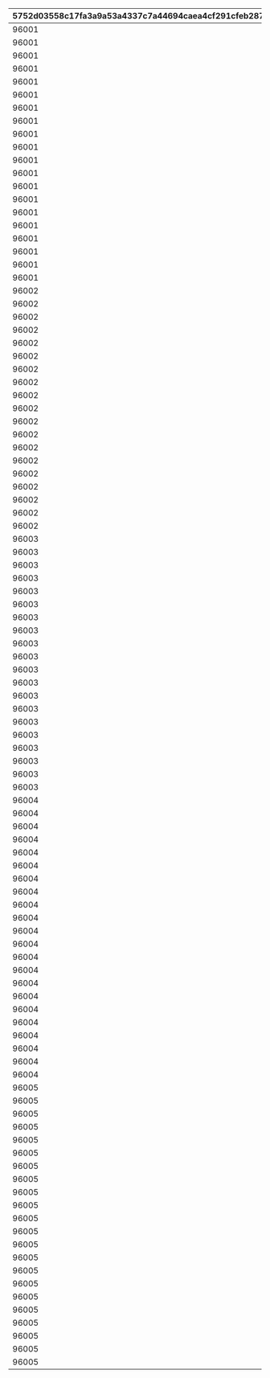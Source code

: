 |5752d03558c17fa3a9a53a4337c7a44694caea4cf291cfeb2873ed60dd4f40ab|722f7916ece2733ac44c6be013ab33f493f91e94857f1e85590222e2dda28e09|c6716b3cd5be4aa15c6924a1daad37550c27054c161c28840e16ebb0aee18901|9ecc127041a508f83249ca0c72aa7bf4e2f79d9c3a59413797aed6951527c8dc|f69c2462f84a0beef53996b5501a3bc62544510df63be20804f4efaeb37224f9|57a29cc63fced3886b52b184852c05e6be483f1fb0a845e1f31650cab13fbb65|8221c9f098d23d887ec762af2b478634e47e234095be5162255098dac6581c1d|7009b0c653fcc7fc52b4959eea44f50df0e30af7b96e30da817c133ac52923f1|
| --- | --- | --- | --- | --- | --- | --- | --- |
|96001|1|1|1|20000|1|21952|2|
|96001|1|1|1|10000|2|21904|2|
|96001|1|1|1|10000|3|41000|2|
|96001|5|1|5|2000|4|31803|2|
|96001|5|1|5|1500|5|31215|2|
|96001|5|1|5|1500|6|31210|2|
|96001|5|1|5|1500|7|31211|2|
|96001|5|1|10|1250|8|90005|2|
|96001|10|1|20|500|9|140001|4|
|96001|5|1|10|500|10|25001|2|
|96001|5|1|5|100|11|150003|4|
|96001|5|1|5|130|12|150004|4|
|96001|5|1|5|150|13|150005|4|
|96001|5|1|5|180|14|150006|4|
|96001|5|1|5|200|15|150007|4|
|96001|5|1|5|230|16|150008|4|
|96001|100|1|5|500|17|20004|2|
|96001|100|1|5|200|18|22003|2|
|96001|100|1|0|1000|19|20004|2|
|96001|100|1|0|400|20|22003|2|
|96002|1|2|1|20000|21|21952|2|
|96002|1|2|1|10000|22|21904|2|
|96002|1|2|1|10000|23|41000|2|
|96002|5|2|5|1500|24|31233|2|
|96002|5|2|5|1500|25|31229|2|
|96002|5|2|5|1500|26|31225|2|
|96002|5|2|10|1250|27|90005|2|
|96002|10|2|20|500|28|140001|4|
|96002|5|2|10|500|29|25001|2|
|96002|5|2|5|100|30|150003|4|
|96002|5|2|5|130|31|150004|4|
|96002|5|2|5|150|32|150005|4|
|96002|5|2|5|180|33|150006|4|
|96002|5|2|5|200|34|150007|4|
|96002|5|2|5|230|35|150008|4|
|96002|100|2|5|500|36|20004|2|
|96002|100|2|5|200|37|22003|2|
|96002|100|2|0|1000|38|20004|2|
|96002|100|2|0|400|39|22003|2|
|96003|1|3|1|20000|40|21952|2|
|96003|1|3|1|10000|41|21905|2|
|96003|1|3|1|10000|42|41000|2|
|96003|5|3|5|2000|43|31805|2|
|96003|5|3|5|1500|44|31240|2|
|96003|5|3|5|1500|45|31238|2|
|96003|5|3|5|1500|46|31236|2|
|96003|10|3|5|2500|47|90005|2|
|96003|50|3|5|2500|48|140001|4|
|96003|5|3|5|500|49|25001|2|
|96003|30|3|5|500|50|150003|4|
|96003|30|3|5|650|51|150004|4|
|96003|30|3|5|750|52|150005|4|
|96003|30|3|5|900|53|150006|4|
|96003|30|3|5|1000|54|150007|4|
|96003|30|3|5|1150|55|150008|4|
|96003|500|3|5|2500|56|20004|2|
|96003|500|3|5|1000|57|22003|2|
|96003|100|3|0|1000|58|20004|2|
|96003|100|3|0|400|59|22003|2|
|96004|1|4|1|20000|60|21952|2|
|96004|1|4|1|10000|61|21905|2|
|96004|1|4|2|10000|62|41000|2|
|96004|5|4|5|2000|63|31807|2|
|96004|5|4|5|1500|64|31245|2|
|96004|5|4|5|1500|65|31248|2|
|96004|5|4|5|1500|66|31250|2|
|96004|5|4|5|1500|67|31091|2|
|96004|10|4|5|2500|68|90005|2|
|96004|50|4|10|2500|69|140001|4|
|96004|10|4|10|1000|70|25001|2|
|96004|30|4|5|500|71|150003|4|
|96004|30|4|5|650|72|150004|4|
|96004|30|4|5|750|73|150005|4|
|96004|30|4|5|900|74|150006|4|
|96004|30|4|5|1000|75|150007|4|
|96004|30|4|5|1150|76|150008|4|
|96004|30|4|5|1300|77|150009|4|
|96004|500|4|5|2500|78|20004|2|
|96004|500|4|5|1000|79|22003|2|
|96004|100|4|0|1000|80|20004|2|
|96004|100|4|0|400|81|22003|2|
|96005|1|5|1|20000|82|25101|2|
|96005|1|5|1|20000|83|21952|2|
|96005|1|5|1|10000|84|21905|2|
|96005|1|5|2|10000|85|41000|2|
|96005|5|5|5|1500|86|31200|2|
|96005|5|5|5|1500|87|31253|2|
|96005|5|5|5|1500|88|31255|2|
|96005|5|5|5|1500|89|31256|2|
|96005|10|5|5|2500|90|90005|2|
|96005|50|5|10|2500|91|140001|4|
|96005|10|5|10|1000|92|25001|2|
|96005|30|5|5|500|93|150003|4|
|96005|30|5|5|650|94|150004|4|
|96005|30|5|5|750|95|150005|4|
|96005|30|5|5|900|96|150006|4|
|96005|30|5|5|1000|97|150007|4|
|96005|30|5|5|1150|98|150008|4|
|96005|30|5|5|1300|99|150009|4|
|96005|500|5|5|2500|100|20004|2|
|96005|500|5|5|1000|101|22003|2|
|96005|100|5|0|1000|102|20004|2|
|96005|100|5|0|400|103|22003|2|